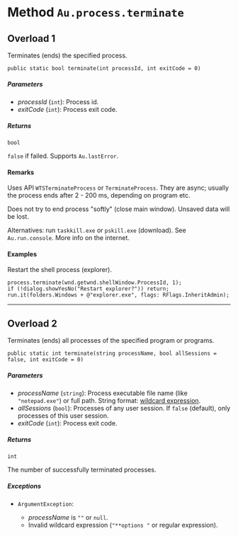 # Method `Au.process.terminate`

## Overload 1

Terminates (ends) the specified process.

```
public static bool terminate(int processId, int exitCode = 0)
```

##### Parameters

- *processId*  (`int`):
    Process id.
- *exitCode*  (`int`):
    Process exit code.

##### Returns

`bool`

`false` if failed. Supports `Au.lastError`.

#### Remarks

Uses API `WTSTerminateProcess` or `TerminateProcess`. They are async; usually the process ends after 2 - 200 ms, depending on program etc.

Does not try to end process "softly" (close main window). Unsaved data will be lost.

Alternatives: run `taskkill.exe` or `pskill.exe` (download). See `Au.run.console`. More info on the internet.

#### Examples

Restart the shell process (explorer).

```
process.terminate(wnd.getwnd.shellWindow.ProcessId, 1);
if (!dialog.showYesNo("Restart explorer?")) return;
run.it(folders.Windows + @"explorer.exe", flags: RFlags.InheritAdmin);
```

* * *

## Overload 2

Terminates (ends) all processes of the specified program or programs.

```
public static int terminate(string processName, bool allSessions = false, int exitCode = 0)
```

##### Parameters

- *processName*  (`string`):
    Process executable file name (like `"notepad.exe"`) or full path. String format: [wildcard expression](../articles/Wildcard%20expression.html).
- *allSessions*  (`bool`):
    Processes of any user session. If `false` (default), only processes of this user session.
- *exitCode*  (`int`):
    Process exit code.

##### Returns

`int`

The number of successfully terminated processes.

##### Exceptions

- `ArgumentException`:

    - *processName* is `""` or `null`.
    - Invalid wildcard expression (`"**options "` or regular expression).